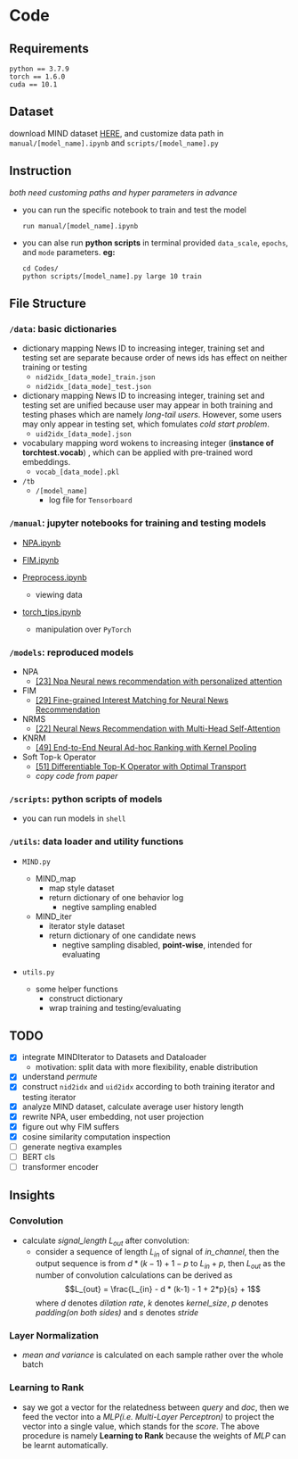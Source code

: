 # Code
## Requirements
```shell
python == 3.7.9
torch == 1.6.0
cuda == 10.1
```

## Dataset
download MIND dataset [HERE](https://msnews.github.io/), and customize data path in `manual/[model_name].ipynb` and `scripts/[model_name].py`

## Instruction
*both need customing paths and hyper parameters in advance*
- you can run the specific notebook to train and test the model
  ```shell
  run manual/[model_name].ipynb
  ```

- you can alse run **python scripts** in terminal provided `data_scale`, `epochs`, and `mode` parameters. **eg:**
  ```shell
  cd Codes/
  python scripts/[model_name].py large 10 train
  ```

## File Structure
### `/data`: basic dictionaries
  - dictionary mapping News ID to increasing integer, training set and testing set are separate because order of news ids has effect on neither training or testing
    - `nid2idx_[data_mode]_train.json`
    - `nid2idx_[data_mode]_test.json`
  - dictionary mapping News ID to increasing integer, training set and testing set are unified because user may appear in both training and testing phases which are namely *long-tail users*. However, some users may only appear in testing set, which fomulates *cold start problem*.
    - `uid2idx_[data_mode].json`
  - vocabulary mapping word wokens to increasing integer (**instance of torchtest.vocab**) , which can be applied with pre-trained word embeddings.
    - `vocab_[data_mode].pkl`
  - `/tb`
    - `/[model_name]`
      - log file for `Tensorboard`

### `/manual`: jupyter notebooks for training and testing models
  - [NPA.ipynb](manual/NPA.ipynb)
  - [FIM.ipynb](manual/FIM.ipynb)

  - [Preprocess.ipynb](manual/Preprocess.ipynb)
    - viewing data
  - [torch_tips.ipynb](manual/torch_tips.ipynb)
    - manipulation over `PyTorch`

### `/models`: reproduced models
  - NPA
    - [[23] Npa Neural news recommendation with personalized attention](https://dl.acm.org/doi/abs/10.1145/3292500.3330665)
  - FIM
    - [[29] Fine-grained Interest Matching for Neural News Recommendation](https://www.aclweb.org/anthology/2020.acl-main.77.pdf)
  - NRMS
    - [[22] Neural News Recommendation with Multi-Head Self-Attention](https://www.aclweb.org/anthology/D19-1671.pdf)
  - KNRM
    - [[49] End-to-End Neural Ad-hoc Ranking with Kernel Pooling](https://dl.acm.org/doi/pdf/10.1145/3077136.3080809)
  - Soft Top-k Operator 
    - [[51] Differentiable Top-K Operator with Optimal Transport](https://arxiv.org/pdf/2002.06504.pdf)
    - *copy code from paper*

### `/scripts`: python scripts of models
  - you can run models in `shell`

### `/utils`: data loader and utility functions
- `MIND.py`
  - MIND_map
    - map style dataset
    - return dictionary of one behavior log
      - negtive sampling enabled
  - MIND_iter
    - iterator style dataset
    - return dictionary of one candidate news
      - negtive sampling disabled, **point-wise**, intended for evaluating

- `utils.py`
  - some helper functions
    - construct dictionary
    - wrap training and testing/evaluating

## TODO
- [x] integrate MINDIterator to Datasets and Dataloader
  - motivation: split data with more flexibility, enable distribution
- [x] understand *permute*
- [x] construct `nid2idx` and `uid2idx` according to both training iterator and testing iterator
- [x] analyze MIND dataset, calculate average user history length
- [x] rewrite NPA, user embedding, not user projection
- [x] figure out why FIM suffers
- [x] cosine similarity computation inspection
- [ ] generate negtiva examples
- [ ] BERT cls
- [ ] transformer encoder

## Insights
### Convolution
- calculate *signal_length* $L_{out}$ after convolution:
  - consider a sequence of length $L_{in}$ of signal of *in_channel*, then the output sequence is from $d * (k-1) + 1 - p$ to $L_{in} + p$, then $L_{out}$ as the number of convolution calculations can be derived as $$L_{out} = \frac{L_{in} - d * (k-1) - 1 + 2*p}{s} + 1$$where $d$ denotes *dilation rate*, $k$ denotes *kernel_size*, $p$ denotes *padding(on both sides)* and $s$ denotes *stride*

### Layer Normalization
- *mean and variance* is calculated on each sample rather over the whole batch

### Learning to Rank
- say we got a vector for the relatedness between *query* and *doc*, then we feed the vector into a *MLP(i.e. Multi-Layer Perceptron)* to project the vector into a single value, which stands for the *score*. The above procedure is namely **Learning to Rank** because the weights of *MLP* can be learnt automatically.